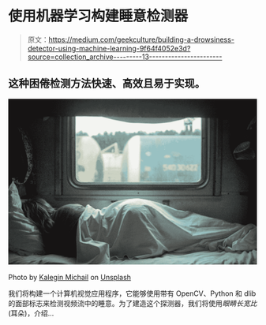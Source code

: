 # 使用机器学习构建睡意检测器

> 原文：<https://medium.com/geekculture/building-a-drowsiness-detector-using-machine-learning-9f64f4052e3d?source=collection_archive---------13----------------------->

## 这种困倦检测方法快速、高效且易于实现。

![](img/7708e41e0645a80a80890a46ba945c16.png)

Photo by [Kalegin Michail](https://unsplash.com/@kalegin?utm_source=medium&utm_medium=referral) on [Unsplash](https://unsplash.com?utm_source=medium&utm_medium=referral)

我们将构建一个计算机视觉应用程序，它能够使用带有 OpenCV、Python 和 dlib 的面部标志来检测视频流中的睡意。为了建造这个探测器，我们将使用*眼睛长宽比*(耳朵)，介绍…
